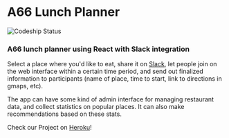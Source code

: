 # A66 Lunch Planner

![Codeship Status](https://codeship.com/projects/54a36ca0-be6e-0134-1039-0687878db410/status?branch=master)


### A66 lunch planner using React with Slack integration

Select a place where you'd like to eat, share it on [Slack](https://slack.com/), let people join on the web interface within a certain time period, and send out finalized information to participants (name of place, time to start, link to directions in gmaps, etc).

The app can have some kind of admin interface for managing restaurant data, and collect statistics on popular places. It can also make recommendations based on these stats.



Check our Project on [Heroku](https://lasers-jade-lunch-planner.herokuapp.com/)!
